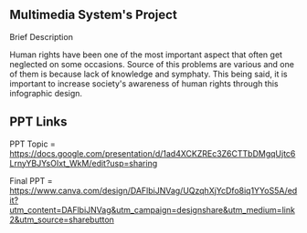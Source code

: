 ## Multimedia System's Project

Brief Description

Human rights have been one of the most important aspect that often get neglected on some occasions. Source of this problems are various and one of them is because lack of knowledge and symphaty. This being said, it is important to increase society's awareness of human rights through this infographic design.

## PPT Links

PPT Topic = https://docs.google.com/presentation/d/1ad4XCKZREc3Z6CTTbDMgqUjtc6LrnyYBJYsOIxt_WkM/edit?usp=sharing

Final PPT = https://www.canva.com/design/DAFlbiJNVag/UQzqhXjYcDfo8iq1YYoS5A/edit?utm_content=DAFlbiJNVag&utm_campaign=designshare&utm_medium=link2&utm_source=sharebutton
